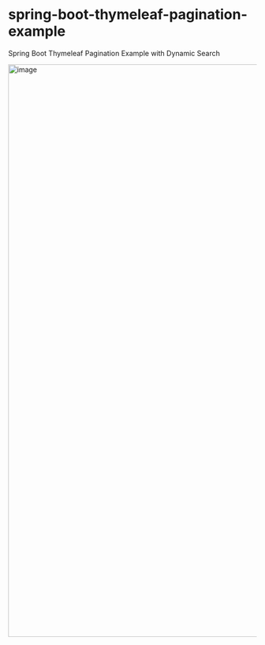 # spring-boot-thymeleaf-pagination-example
Spring Boot Thymeleaf Pagination Example with Dynamic Search

<img width="1159" alt="image" src="https://user-images.githubusercontent.com/9789401/210170116-7d5c104e-df1c-473f-8485-0d16db90f81e.png">
